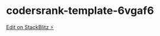 # codersrank-template-6vgaf6

[Edit on StackBlitz ⚡️](https://stackblitz.com/edit/codersrank-template-6vgaf6)
